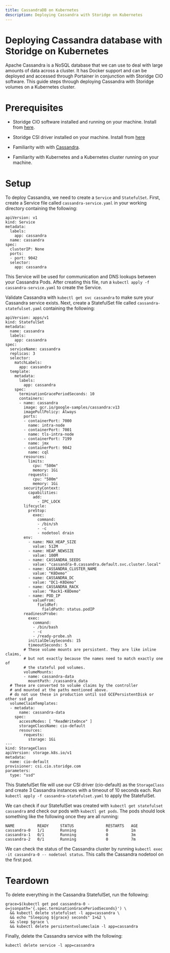 ```yaml
---
title: CassandraDB on Kubernetes
description: Deploying Cassandra with Storidge on Kubernetes
---
```


# Deploying Cassandra database with Storidge on Kubernetes

Apache Cassandra is a NoSQL database that we can use to deal with large amounts of data across a cluster. It has Docker support and can be deployed and accessed through Portainer in conjunction with Storidge CIO software. This guide steps through deploying Cassandra with Storidge volumes on a Kubernetes cluster.

# **Prerequisites**

- Storidge CIO software installed and running on your machine. Install from [here](https://guide.storidge.com/getting_started/install.html).

- Storidge CSI driver installed on your machine. Install from [here](https://github.com/Storidge/csi-cio)

- Familiarity with with [Cassandra](https://cassandra.apache.org/doc/latest/).

- Familiarity with Kubernetes and a Kubernetes cluster running on your machine.

# **Setup**

To deploy Cassandra, we need to create a `Service` and `StatefulSet`. First, create a Service file called `cassandra-service.yaml` in your working directory containing the following:

```
apiVersion: v1
kind: Service
metadata:
  labels:
    app: cassandra
  name: cassandra
spec:
  clusterIP: None
  ports:
  - port: 9042
  selector:
    app: cassandra
```

This Service will be used for communication and DNS lookups between your Cassandra Pods. After creating this file, run a `kubectl apply -f cassandra-service.yaml` to create the Service.

Validate Cassandra with `kubectl get svc cassandra` to make sure your Cassandra service exists. Next, create a StatefulSet file called `cassandra-statefulset.yaml` containing the following:

```
apiVersion: apps/v1
kind: StatefulSet
metadata:
  name: cassandra
  labels:
    app: cassandra
spec:
  serviceName: cassandra
  replicas: 3
  selector:
    matchLabels:
      app: cassandra
  template:
    metadata:
      labels:
        app: cassandra
    spec:
      terminationGracePeriodSeconds: 10
      containers:
      - name: cassandra
        image: gcr.io/google-samples/cassandra:v13
        imagePullPolicy: Always
        ports:
        - containerPort: 7000
          name: intra-node
        - containerPort: 7001
          name: tls-intra-node
        - containerPort: 7199
          name: jmx
        - containerPort: 9042
          name: cql
        resources:
          limits:
            cpu: "500m"
            memory: 1Gi
          requests:
            cpu: "500m"
            memory: 1Gi
        securityContext:
          capabilities:
            add:
              - IPC_LOCK
        lifecycle:
          preStop:
            exec:
              command:
              - /bin/sh
              - -c
              - nodetool drain
        env:
          - name: MAX_HEAP_SIZE
            value: 512M
          - name: HEAP_NEWSIZE
            value: 100M
          - name: CASSANDRA_SEEDS
            value: "cassandra-0.cassandra.default.svc.cluster.local"
          - name: CASSANDRA_CLUSTER_NAME
            value: "K8Demo"
          - name: CASSANDRA_DC
            value: "DC1-K8Demo"
          - name: CASSANDRA_RACK
            value: "Rack1-K8Demo"
          - name: POD_IP
            valueFrom:
              fieldRef:
                fieldPath: status.podIP
        readinessProbe:
          exec:
            command:
            - /bin/bash
            - -c
            - /ready-probe.sh
          initialDelaySeconds: 15
          timeoutSeconds: 5
        # These volume mounts are persistent. They are like inline claims,
        # but not exactly because the names need to match exactly one of
        # the stateful pod volumes.
        volumeMounts:
        - name: cassandra-data
          mountPath: /cassandra_data
  # These are converted to volume claims by the controller
  # and mounted at the paths mentioned above.
  # do not use these in production until ssd GCEPersistentDisk or other ssd pd
  volumeClaimTemplates:
  - metadata:
      name: cassandra-data
    spec:
      accessModes: [ "ReadWriteOnce" ]
      storageClassName: cio-default
      resources:
        requests:
          storage: 1Gi
---
kind: StorageClass
apiVersion: storage.k8s.io/v1
metadata:
  name: cio-default
provisioner: csi.cio.storidge.com
parameters:
  type: "ssd"
```

This StatefulSet file will use our CSI driver (cio-default) as the `StorageClass` and create 3 Cassandra instances with a timeout of 10 seconds each. Run `kubectl apply -f cassandra-statefulset.yaml` to apply the StatefulSet.

We can check if our StatefulSet was created with `kubectl get statefulset cassandra` and check our pods with `kubectl get pods`. The pods should look something like the following once they are all running:

```
NAME          READY     STATUS              RESTARTS   AGE
cassandra-0   1/1       Running             0          1m
cassandra-1   0/1       Running             0          3m
cassandra-2   0/1       Running             0          7m
```

We can check the status of the Cassandra cluster by running `kubectl exec -it cassandra-0 -- nodetool status`. This calls the Cassandra nodetool on the first pod.

# **Teardown**
To delete everything in the Cassandra StatefulSet, run the following:

```
grace=$(kubectl get pod cassandra-0 -o=jsonpath='{.spec.terminationGracePeriodSeconds}') \
  && kubectl delete statefulset -l app=cassandra \
  && echo "Sleeping ${grace} seconds" 1>&2 \
  && sleep $grace \
  && kubectl delete persistentvolumeclaim -l app=cassandra
```

Finally, delete the Cassandra service with the following:

```
kubectl delete service -l app=cassandra
```
